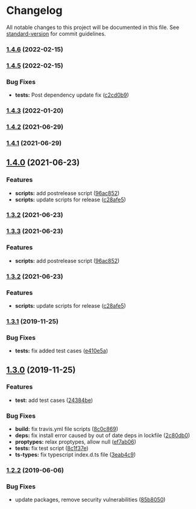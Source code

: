 # Changelog

All notable changes to this project will be documented in this file. See [standard-version](https://github.com/conventional-changelog/standard-version) for commit guidelines.

### [1.4.6](/codeparticle/react-visible/compare/v1.4.5...v1.4.6) (2022-02-15)

### [1.4.5](/codeparticle/react-visible/compare/v1.4.3...v1.4.5) (2022-02-15)


### Bug Fixes

* **tests:** Post dependency update fix ([c2cd0b9](/codeparticle/react-visible/commit/c2cd0b964fc30d311c9f1c6cb2ef55b9fa0c40b3))

### [1.4.3](///compare/v1.4.2...v1.4.3) (2022-01-20)

### [1.4.2](///compare/v1.4.1...v1.4.2) (2021-06-29)

### [1.4.1](///compare/v1.4.0...v1.4.1) (2021-06-29)

## [1.4.0](///compare/v1.3.1...v1.4.0) (2021-06-23)


### Features

* **scripts:** add postrelease script ([96ac852](///commit/96ac852cd9c9e1ed188dfd866c701e7d6de04e96))
* **scripts:** update scripts for release ([c28afe5](///commit/c28afe50eec911581fa2b0d4898f9415a67a1e47))

### [1.3.2](///compare/v1.3.3...v1.3.2) (2021-06-23)

### [1.3.3](///compare/v1.3.2...v1.3.3) (2021-06-23)


### Features

* **scripts:** add postrelease script ([96ac852](///commit/96ac852cd9c9e1ed188dfd866c701e7d6de04e96))

### [1.3.2](///compare/v1.3.1...v1.3.2) (2021-06-23)


### Features

* **scripts:** update scripts for release ([c28afe5](///commit/c28afe50eec911581fa2b0d4898f9415a67a1e47))

### [1.3.1](///compare/v1.3.0...v1.3.1) (2019-11-25)


### Bug Fixes

* **tests:** fix added test cases ([e410e5a](///commit/e410e5a444f61c0f7eb74858236caa09b077521e))

## [1.3.0](///compare/v1.2.2...v1.3.0) (2019-11-25)


### Features

* **test:** add test cases ([24384be](///commit/24384be934e6e2b4f7bfaab76e87ec422dd3317c))


### Bug Fixes

* **build:** fix travis.yml file scripts ([8c0c869](///commit/8c0c86935ed5e7a251805512e1d6a777445dc8d2))
* **deps:** fix install error caused by out of date deps in lockfile ([2c80db0](///commit/2c80db095ffb9f7d75147a398d6a0259a18abdec))
* **proptypes:** relax proptypes, allow null ([ef7ab06](///commit/ef7ab06ff7bbcfe7f71b9825cd264628a94e81fc))
* **tests:** fix test script ([8c1f37e](///commit/8c1f37e8d67024edde460dcd5827c25d66fefa1e))
* **ts-types:** fix typescript index.d.ts file ([3eab4c9](///commit/3eab4c9099d3509a80af0d18bbe17b3ea9e1ff78))

### [1.2.2](///compare/v1.2.1...v1.2.2) (2019-06-06)


### Bug Fixes

* update packages, remove security vulnerabilities ([85b8050](///commit/85b8050))
